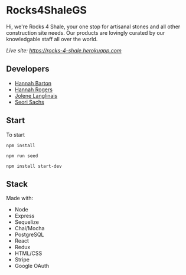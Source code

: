# Rocks4ShaleGS

Hi, we're Rocks 4 Shale, your one stop for artisanal stones and all other construction site needs. Our products are lovingly curated by our knowledgable staff all over the world. 

_Live site: https://rocks-4-shale.herokuapp.com_

## Developers 
- [Hannah Barton](https://github.com/hannbarton) 
- [Hannah Rogers](https://github.com/hrogers14)
- [Jolene Langlinais](https://github.com/irmerk)
- [Seori Sachs](https://github.com/msbeethoven)

## Start 
To start
```
npm install 

npm run seed

npm install start-dev 

```

## Stack 
Made with:
- Node 
- Express 
- Sequelize 
- Chai/Mocha
- PostgreSQL
- React 
- Redux
- HTML/CSS
- Stripe
- Google OAuth
